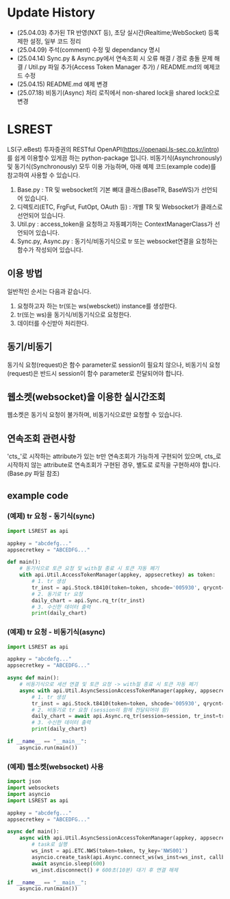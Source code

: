 # Update History
- (25.04.03) 추가된 TR 반영(NXT 등), 초당 실시간(Realtime;WebSocket) 등록제한 설정, 일부 코드 정리
- (25.04.09) 주석(comment) 수정 및 dependancy 명시
- (25.04.14) Sync.py & Async.py에서 연속조회 시 오류 해결 / 경로 충돌 문제 해결 / Util.py 파일 추가(Access Token Manager 추가) / README.md의 예제코드 수정
- (25.04.15) README.md 예제 변경
- (25.07.18) 비동기(Async) 처리 로직에서 non-shared lock을 shared lock으로 변경

# LSREST
LS(구.eBest) 투자증권의 RESTful OpenAPI(https://openapi.ls-sec.co.kr/intro)를 쉽게 이용할수 있게끔 하는 python-package 입니다.
비동기식(Asynchronously) 및 동기식(Synchronously) 모두 이용 가능하며, 
아래 예제 코드(example code)를 참고하여 사용할 수 있습니다.
1. Base.py : TR 및 websocket의 기본 뼈대 클래스(BaseTR, BaseWS)가 선언되어 있습니다.
2. 디렉토리(ETC, FrgFut, FutOpt, OAuth 등) : 개별 TR 및 Websocket가 클래스로 선언되어 있습니다.
3. Util.py : access_token을 요청하고 자동폐기하는 ContextManagerClass가 선언되어 있습니다.
4. Sync.py, Async.py : 동기식/비동기식으로 tr 또는 websocket연결을 요청하는 함수가 작성되어 있습니다.
 
## 이용 방법
일반적인 순서는 다음과 같습니다.
1. 요청하고자 하는 tr(또는 ws(webscket)) instance를 생성한다.
2. tr(또는 ws)을 동기식/비동기식으로 요청한다.
3. 데이터를 수신받아 처리한다.

## 동기/비동기
동기식 요청(request)은 함수 parameter로 session이 필요치 않으나, 
비동기식 요청(request)은 반드시 session이 함수 parameter로 전달되어야 합니다.

## 웹소켓(websocket)을 이용한 실시간조회
웹소켓은 동기식 요청이 불가하며, 비동기식으로만 요청할 수 있습니다.

## 연속조회 관련사항
'cts_'로 시작하는 attribute가 있는 tr만 연속조회가 가능하게 구현되어 있으며,
cts_로 시작하지 않는 attribute로 연속조회가 구현된 경우, 별도로 로직을 구현하셔야 합니다. (Base.py 파일 참조)


## example code

### (예제) tr 요청 - 동기식(sync)

```python
import LSREST as api

appkey = "abcdefg..."
appsecretkey = "ABCEDFG..."

def main():
    # 동기식으로 토큰 요청 및 with절 종료 시 토큰 자동 폐기
    with api.Util.AccessTokenManager(appkey, appsecretkey) as token:
        # 1. tr 생성
        tr_inst = api.Stock.t8410(token=token, shcode='005930', qrycnt=1000, sdate='20200101', edate='20230926')
        # 2. 동기로 tr 요청
        daily_chart = api.Sync.rq_tr(tr_inst)
        # 3. 수신한 데이터 출력
        print(daily_chart)
```

### (예제) tr 요청 - 비동기식(async)
```python
import LSREST as api

appkey = "abcdefg..."
appsecretkey = "ABCEDFG..."

async def main():
    # 비동기식으로 세션 연결 및 토큰 요청 -> with절 종료 시 토큰 자동 폐기
    async with api.Util.AsyncSessionAccessTokenManager(appkey, appsecretkey) as (session, token):
        # 1. tr 생성
        tr_inst = api.Stock.t8410(token=token, shcode='005930', qrycnt=1000, sdate='20200101', edate='20230926')
        # 2. 비동기로 tr 요청 (session이 함께 전달되어야 함)
        daily_chart = await api.Async.rq_tr(session=session, tr_inst=tr_inst)
        # 3. 수신한 데이터 출력
        print(daily_chart)

if __name__ == "__main__":
    asyncio.run(main())

```

### (예제) 웹소켓(websocket) 사용

```python
import json
import websockets
import asyncio
import LSREST as api

appkey = "abcdefg..."
appsecretkey = "ABCEDFG..."

async def main():
    async with api.Util.AsyncSessionAccessTokenManager(appkey, appsecretkey) as (session, token):
        # task로 실행
        ws_inst = api.ETC.NWS(token=token, ty_key='NWS001')
        asyncio.create_task(api.Async.connect_ws(ws_inst=ws_inst, callback=print))
        await asyncio.sleep(600)        
        ws_inst.disconnect() # 600초(10분) 대기 후 연결 해제

if __name__ == "__main__":
    asyncio.run(main())
```
